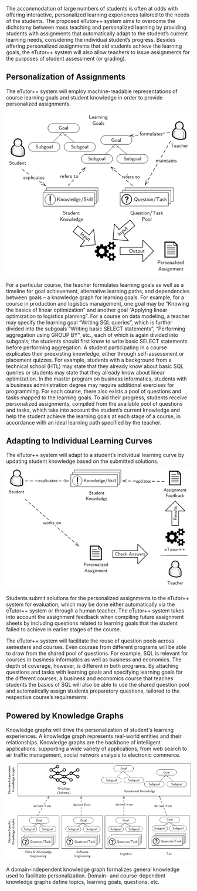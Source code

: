 The accommodation of large numbers of students is often at odds with offering interactive, personalized learning experiences tailored to the needs of the students. The proposed eTutor++ system aims to overcome the dichotomy between mass teaching and personalized learning by providing students with assignments that automatically adapt to the student’s current learning needs, considering the individual student’s progress. Besides offering personalized assignments that aid students achieve the learning goals, the eTutor++ system will also allow teachers to issue assignments for the purposes of student assessment (or grading).

Personalization of Assignments
----

The eTutor++ system will employ machine-readable representations of course learning goals and student knowledge in order to provide personalized assignments. 

![Overview Personalization of assignments](img/overview_personalization.png)

For a particular course, the teacher formulates learning goals as well as a timeline for goal achievement, alternative learning paths, and dependencies between goals – a knowledge graph for learning goals. For example, for a course in production and logistics management, one goal may be “Knowing the basics of linear optimization” and another goal “Applying linear optimization to logistics planning”. For a course on data modeling, a teacher may specify the learning goal “Writing SQL queries”, which is further divided into the subgoals “Writing basic SELECT statements”, “Performing aggregation using GROUP BY”, etc., each of which is again divided into subgoals; the students should first know to write basic SELECT statements before performing aggregation. A student participating in a course explicates their preexisting knowledge, either through self-assessment or placement quizzes. For example, students with a background from a technical school (HTL) may state that they already know about basic SQL queries or students may state that they already know about linear optimization. In the master program on business informatics, students with a business administration degree may require additional exercises for programming. For each course, there also exists a pool of questions and tasks mapped to the learning goals. To aid their progress, students receive personalized assignments, compiled from the available pool of questions and tasks, which take into account the student’s current knowledge and help the student achieve the learning goals at each stage of a course, in accordance with an ideal learning path specified by the teacher.

Adapting to Individual Learning Curves
----

The eTutor++ system will adapt to a student’s individual learning curve by updating student knowledge based on the submitted solutions. 

![Exercising](img/exercises.png)

Students submit solutions for the personalized assignments to the eTutor++ system for evaluation, which may be done either automatically via the eTutor++ system or through a human teacher. The eTutor++ system takes into account the assignment feedback when compiling future assignment sheets by including questions related to learning goals that the student failed to achieve in earlier stages of the course.

The eTutor++ system will facilitate the reuse of question pools across semesters and courses. Even courses from different programs will be able to draw from the shared pool of questions. For example, SQL is relevant for courses in business informatics as well as business and economics. The depth of coverage, however, is different in both programs. By attaching questions and tasks with learning goals and specifying learning goals for the different courses, a business and economics course that teaches students the basics of SQL will also be able to use the shared question pool and automatically assign students preparatory questions, tailored to the respective course’s requirements.

Powered by Knowledge Graphs
----
Knowledge graphs will drive the personalization of student's learning experiences. A knowledge graph represents real-world entities and their relationships. Knowledge graphs are the backbone of intelligent applications, supporting a wide variety of applications, from web search to air traffic management, social network analysis to electronic commerce.

![Knowledge Graphs](img/knowledge-graphs.png)

A domain-independent knowledge graph formalizes general knowledge used to facilitate personalization. Domain- and course-dependent knowledge graphs define topics, learning goals, questions, etc.
